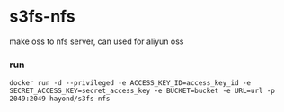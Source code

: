 # s3fs-nfs

make oss to nfs server, can used for aliyun oss

### run
```docker run -d --privileged -e ACCESS_KEY_ID=access_key_id -e SECRET_ACCESS_KEY=secret_access_key -e BUCKET=bucket -e URL=url -p 2049:2049 hayond/s3fs-nfs```


